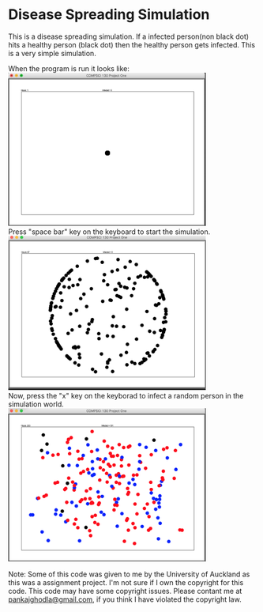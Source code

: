 # Disease Spreading Simulation

This is a disease spreading simulation. If a infected person(non black dot) hits a healthy person (black dot) then the healthy person gets infected.
This is a very simple simulation.

When the program is run it looks like: <br/>
<img src="https://github.com/PankajGhodla/disease-spreading-simulation/blob/master/Initial%20Image.png" width="400px"><br/>
Press "space bar" key on the keyboard to start the simulation.<br/>
<img src="https://github.com/PankajGhodla/disease-spreading-simulation/blob/master/Intermediate.png" width="400px"><br/>
Now, press the "x" key on the keyborad to infect a random person in the simulation world. <br/>
<img src="https://github.com/PankajGhodla/disease-spreading-simulation/blob/master/Final.png" width="400px"><br/>



<bold>Note: </bold>Some of this code was given to me by the University of Auckland as this was a assignment project. I'm not sure if I own the copyright for this code.
This code may have some copyright issues.
Please contant me at pankajghodla@gmail.com, if you think I have violated the copyright law. 
